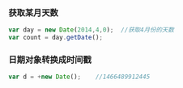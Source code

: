 ### 获取某月天数
```javascript
var day = new Date(2014,4,0);  //获取4月份的天数
var count = day.getDate();
```

### 日期对象转换成时间戳
```javascript
var d = +new Date(); 	//1466489912445
```